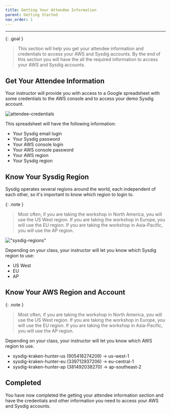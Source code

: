 ```yaml
---
title: Getting Your Attendee Information
parent: Getting Started
nav_order: 1
---
```


---

{: .goal }
> This section will help you get your attendee information and credentials to access your AWS and Sysdig accounts. By the end of this section you will have the all the required information to access your AWS and Sysdig accounts.

## Get Your Attendee Information

Your instructor will provide you with access to a Google spreadsheet with some credentials to the AWS console and to access your demo Sysdig account.

![attendee-credentials]({{site.baseurl}}/assets/images/spreadsheet.png)

This spreadsheet will have the following information:

- Your Sysdig email login
- Your Sysdig password
- Your AWS console login
- Your AWS console password
- Your AWS region
- Your Sysdig region

## Know Your Sysdig Region

Sysdig operates several regions around the world, each independent of each other, so it's important to know which region to login to. 

{: .note }
> Most often, if you are taking the workshop in North America, you will use the US West region. If you are taking the workshop in Europe, you will use the EU region. If you are taking the workshop in Asia-Pacific, you will use the AP region.

!["sysdig-regions"]({{site.baseurl}}/assets/images/sysdig-regions.png)

Depending on your class, your instructor will let you know which Sysdig region to use:

  - US West
  - EU
  - AP

## Know Your AWS Region and Account

{: .note }
> Most often, if you are taking the workshop in North America, you will use the US West region. If you are taking the workshop in Europe, you will use the EU region. If you are taking the workshop in Asia-Pacific, you will use the AP region.

Depending on your class, your instructor will let you know which AWS region to use.

  - sysdig-kraken-hunter-us (905418274209) -> us-west-1
  - sysdig-kraken-hunter-eu (339712937206) -> eu-central-1
  - sysdig-kraken-hunter-ap (381492038270) -> ap-southeast-2

## Completed

You have now completed the getting your attendee information section and have the credentials and other information you need to access your AWS and Sysdig accounts.
